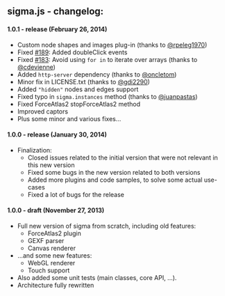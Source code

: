 ## sigma.js - changelog:

#### 1.0.1 - release (February 26, 2014)

  - Custom node shapes and images plug-in (thanks to [@rpeleg1970](https://github.com/rpeleg1970))
  - Fixed [#189](https://github.com/jacomyal/sigma.js/issues/189): Added doubleClick events
  - Fixed [#183](https://github.com/jacomyal/sigma.js/issues/183): Avoid using `for in` to iterate over arrays (thanks to [@cdevienne](https://github.com/cdevienne))
  - Added `http-server` dependency (thanks to [@oncletom](https://github.com/oncletom))
  - Minor fix in LICENSE.txt (thanks to [@gdi2290](https://github.com/gdi2290))
  - Added `"hidden"` nodes and edges support
  - Fixed typo in `sigma.instances` method (thanks to [@juanpastas](https://github.com/juanpastas))
  - Fixed ForceAtlas2 stopForceAtlas2 method
  - Improved captors
  - Plus some minor and various fixes...

#### 1.0.0 - release (January 30, 2014)

 - Finalization:
   * Closed issues related to the initial version that were not relevant in this new version
   * Fixed some bugs in the new version related to both versions
   * Added more plugins and code samples, to solve some actual use-cases
   * Fixed a lot of bugs for the release

#### 1.0.0 - draft (November 27, 2013)

 - Full new version of sigma from scratch, including old features:
   * ForceAtlas2 plugin
   * GEXF parser
   * Canvas renderer
 - ...and some new features:
   * WebGL renderer
   * Touch support
 - Also added some unit tests (main classes, core API, ...).
 - Architecture fully rewritten
